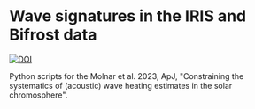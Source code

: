 # Wave signatures in the IRIS and Bifrost data

[![DOI](https://zenodo.org/badge/DOI/10.5281/zenodo.7634027.svg)](https://doi.org/10.5281/zenodo.7634027)


Python scripts for the Molnar et al. 2023, ApJ, "Constraining the systematics of (acoustic) wave heating estimates in the solar chromosphere". 
